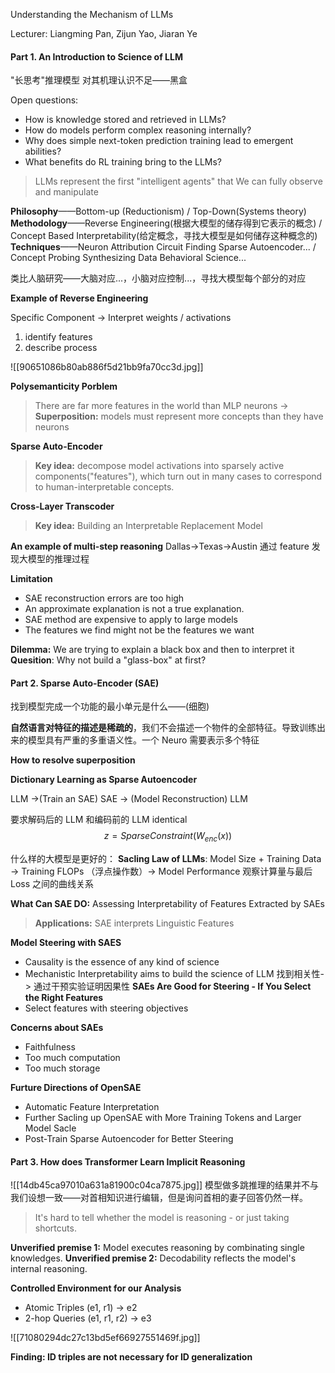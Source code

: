 Understanding the Mechanism of   LLMs  

Lecturer: Liangming Pan, Zijun Yao, Jiaran Ye

#### Part 1. An Introduction to Science of LLM

"长思考"推理模型
对其机理认识不足——黑盒

Open questions:
- How is knowledge stored and retrieved in LLMs?
- How do models perform complex reasoning internally?
- Why does simple next-token prediction training lead to emergent abilities?
- What benefits do RL training bring to the LLMs?

>LLMs represent the first "intelligent agents" that We can fully observe and manipulate

**Philosophy**——Bottom-up (Reductionism) / Top-Down(Systems theory)
**Methodology**——Reverse Engineering(根据大模型的储存得到它表示的概念) / Concept Based Interpretability(给定概念，寻找大模型是如何储存这种概念的)
**Techniques**——Neuron Attribution Circuit Finding Sparse Autoencoder... / Concept Probing Synthesizing Data Behavioral Science...

类比人脑研究——大脑对应...，小脑对应控制...，寻找大模型每个部分的对应

**Example of Reverse Engineering**

Specific Component -> Interpret weights / activations

1. identify features
2. describe process

![[90651086b80ab886f5d21bb9fa70cc3d.jpg]]

**Polysemanticity Porblem**
> There are far more features in the world than MLP neurons
	-> **Superposition:** models must represent more concepts than they have neurons

**Sparse Auto-Encoder**
>**Key idea:** decompose model activations into sparsely active components("features"), which turn out in many cases to correspond to human-interpretable concepts.

**Cross-Layer Transcoder**
> **Key idea:** Building an Interpretable Replacement Model

**An example of multi-step reasoning**
Dallas->Texas->Austin
通过 feature 发现大模型的推理过程

**Limitation**
- SAE reconstruction errors are too high
- An approximate explanation is not a true explanation.
- SAE method are expensive to apply to large models
- The features we find might not be the features we want

**Dilemma:** We are trying to explain a black box and then to interpret it
**Quesition**: Why not build a "glass-box" at first?


#### Part 2. Sparse Auto-Encoder (SAE)

找到模型完成一个功能的最小单元是什么——(细胞)

**自然语言对特征的描述是稀疏的**，我们不会描述一个物件的全部特征。导致训练出来的模型具有严重的多重语义性。一个 Neuro 需要表示多个特征

**How to resolve superposition**


**Dictionary Learning as Sparse Autoencoder**

LLM ->(Train an SAE) SAE -> (Model Reconstruction) LLM

要求解码后的 LLM 和编码前的 LLM identical
$$
	z=SparseConstraint(W_{enc}(x))
$$

什么样的大模型是更好的：
**Sacling Law of LLMs**: Model Size + Training Data -> Training FLOPs （浮点操作数）-> Model Performance
观察计算量与最后 Loss 之间的曲线关系

**What Can SAE DO:**
 Assessing Interpretability of Features Extracted by SAEs
 
 
 > **Applications:** SAE interprets Linguistic Features
 


**Model Steering with SAES**
- Causality is the essence of any kind of science
- Mechanistic Interpretability aims to build the science of LLM
找到相关性-> 通过干预实验证明因果性
**SAEs Are Good for Steering - If You Select the Right Features**
- Select features with steering objectives

**Concerns about SAEs**
- Faithfulness
- Too much computation
- Too much storage

**Furture Directions of OpenSAE**
- Automatic Feature Interpretation
- Further Sacling up OpenSAE with More Training Tokens and Larger Model Sacle
- Post-Train Sparse Autoencoder for Better Steering


#### Part 3. How does Transformer Learn Implicit Reasoning

![[14db45ca97010a631a81900c04ca7875.jpg]]
模型做多跳推理的结果并不与我们设想一致——对首相知识进行编辑，但是询问首相的妻子回答仍然一样。

> It's hard to tell whether the model is reasoning - or just taking shortcuts.

**Unverified premise 1:** Model executes reasoning by combinating single knowledges.
**Unverified premise 2:** Decodability reflects the model's internal reasoning.

**Controlled Environment for our Analysis**
- Atomic Triples
  (e1, r1) -> e2
- 2-hop Queries
  (e1, r1, r2) -> e3

![[71080294dc27c13bd5ef66927551469f.jpg]]

**Finding: ID triples are not necessary for ID generalization**

